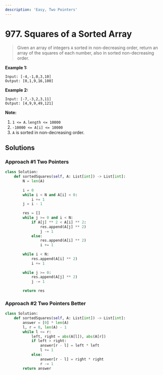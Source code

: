 ```yaml
---
description: 'Easy, Two Pointers'
---
```


# 977. Squares of a Sorted Array

> Given an array of integers `A` sorted in non-decreasing order, return an array of the squares of each number, also in sorted non-decreasing order.

**Example 1:**

```text
Input: [-4,-1,0,3,10]
Output: [0,1,9,16,100]
```

**Example 2:**

```text
Input: [-7,-3,2,3,11]
Output: [4,9,9,49,121]
```

**Note:**

1. `1 <= A.length <= 10000`
2. `-10000 <= A[i] <= 10000`
3. `A` is sorted in non-decreasing order.

## Solutions

### Approach \#1 Two Pointers

```python
class Solution:
    def sortedSquares(self, A: List[int]) -> List[int]:
        N = len(A)
        
        i = 0
        while i < N and A[i] < 0:
            i += 1
        j = i - 1
        
        res = []
        while j >= 0 and i < N:
            if A[j] ** 2 < A[i] ** 2:
                res.append(A[j] ** 2)
                j -= 1
            else:
                res.append(A[i] ** 2)
                i += 1
                
        while i < N:
            res.append(A[i] ** 2)
            i += 1
            
        while j >= 0:
            res.append(A[j] ** 2)
            j -= 1
            
        return res
```

### Approach \#2 Two Pointers Better

```python
class Solution:
    def sortedSquares(self, A: List[int]) -> List[int]:
        answer = [0] * len(A)
        l, r = 0, len(A) - 1
        while l <= r:
            left, right = abs(A[l]), abs(A[r])
            if left > right:
                answer[r - l] = left * left
                l += 1
            else:
                answer[r - l] = right * right
                r -= 1
        return answer
```


